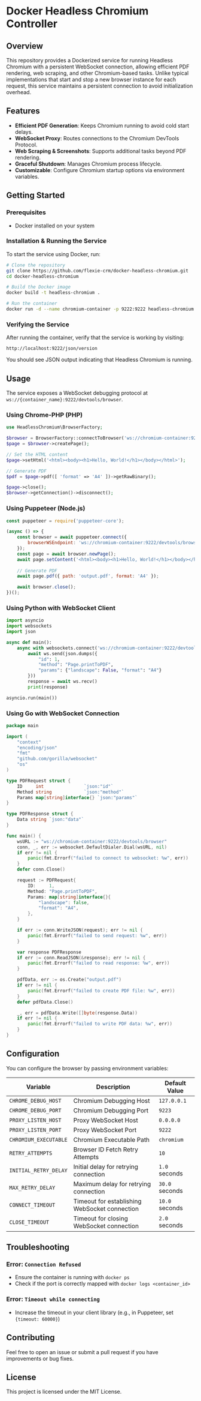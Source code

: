# Docker Headless Chromium Controller

## Overview

This repository provides a Dockerized service for running Headless Chromium with a persistent WebSocket connection, allowing efficient PDF rendering, web scraping, and other Chromium-based tasks. Unlike typical implementations that start and stop a new browser instance for each request, this service maintains a persistent connection to avoid initialization overhead.

## Features

- **Efficient PDF Generation**: Keeps Chromium running to avoid cold start delays.
- **WebSocket Proxy**: Routes connections to the Chromium DevTools Protocol.
- **Web Scraping & Screenshots**: Supports additional tasks beyond PDF rendering.
- **Graceful Shutdown**: Manages Chromium process lifecycle.
- **Customizable**: Configure Chromium startup options via environment variables.

## Getting Started

### Prerequisites

- Docker installed on your system

### Installation & Running the Service

To start the service using Docker, run:

```sh
# Clone the repository
git clone https://github.com/flexie-crm/docker-headless-chromium.git
cd docker-headless-chromium

# Build the Docker image
docker build -t headless-chromium .

# Run the container
docker run -d --name chromium-container -p 9222:9222 headless-chromium
```

### Verifying the Service

After running the container, verify that the service is working by visiting:

```
http://localhost:9222/json/version
```

You should see JSON output indicating that Headless Chromium is running.

## Usage

The service exposes a WebSocket debugging protocol at `ws://{container_name}:9222/devtools/browser`.

### Using Chrome-PHP (PHP)

```php
use HeadlessChromium\BrowserFactory;

$browser = BrowserFactory::connectToBrowser('ws://chromium-container:9222/devtools/browser');
$page = $browser->createPage();

// Set the HTML content
$page->setHtml('<html><body><h1>Hello, World!</h1></body></html>');

// Generate PDF
$pdf = $page->pdf([ 'format' => 'A4' ])->getRawBinary();

$page->close();
$browser->getConnection()->disconnect();
```

### Using Puppeteer (Node.js)

```javascript
const puppeteer = require('puppeteer-core');

(async () => {
    const browser = await puppeteer.connect({
        browserWSEndpoint: 'ws://chromium-container:9222/devtools/browser'
    });
    const page = await browser.newPage();
    await page.setContent('<html><body><h1>Hello, World!</h1></body></html>');
    
    // Generate PDF
    await page.pdf({ path: 'output.pdf', format: 'A4' });

    await browser.close();
})();
```

### Using Python with WebSocket Client

```python
import asyncio
import websockets
import json

async def main():
    async with websockets.connect('ws://chromium-container:9222/devtools/browser') as ws:
        await ws.send(json.dumps({
            "id": 1,
            "method": "Page.printToPDF",
            "params": {"landscape": False, "format": "A4"}
        }))
        response = await ws.recv()
        print(response)

asyncio.run(main())
```

### Using Go with WebSocket Connection

```go
package main

import (
	"context"
	"encoding/json"
	"fmt"
	"github.com/gorilla/websocket"
	"os"
)

type PDFRequest struct {
	ID     int               `json:"id"`
	Method string            `json:"method"`
	Params map[string]interface{} `json:"params"`
}

type PDFResponse struct {
	Data string `json:"data"`
}

func main() {
	wsURL := "ws://chromium-container:9222/devtools/browser"
	conn, _, err := websocket.DefaultDialer.Dial(wsURL, nil)
	if err != nil {
		panic(fmt.Errorf("failed to connect to websocket: %w", err))
	}
	defer conn.Close()

	request := PDFRequest{
		ID:     1,
		Method: "Page.printToPDF",
		Params: map[string]interface{}{
			"landscape": false,
			"format": "A4",
		},
	}

	if err := conn.WriteJSON(request); err != nil {
		panic(fmt.Errorf("failed to send request: %w", err))
	}

	var response PDFResponse
	if err := conn.ReadJSON(&response); err != nil {
		panic(fmt.Errorf("failed to read response: %w", err))
	}

	pdfData, err := os.Create("output.pdf")
	if err != nil {
		panic(fmt.Errorf("failed to create PDF file: %w", err))
	}
	defer pdfData.Close()

	_, err = pdfData.Write([]byte(response.Data))
	if err != nil {
		panic(fmt.Errorf("failed to write PDF data: %w", err))
	}
}
```

## Configuration

You can configure the browser by passing environment variables:

| Variable              | Description                                  | Default Value |
| --------------------- | -------------------------------------------- | ------------- |
| `CHROME_DEBUG_HOST`   | Chromium Debugging Host                      | `127.0.0.1`   |
| `CHROME_DEBUG_PORT`   | Chromium Debugging Port                      | `9223`        |
| `PROXY_LISTEN_HOST`   | Proxy WebSocket Host                         | `0.0.0.0`     |
| `PROXY_LISTEN_PORT`   | Proxy WebSocket Port                         | `9222`        |
| `CHROMIUM_EXECUTABLE` | Chromium Executable Path                     | `chromium`    |
| `RETRY_ATTEMPTS`      | Browser ID Fetch Retry Attempts              | `10`          |
| `INITIAL_RETRY_DELAY` | Initial delay for retrying connection        | `1.0` seconds |
| `MAX_RETRY_DELAY`     | Maximum delay for retrying connection        | `30.0` seconds|
| `CONNECT_TIMEOUT`     | Timeout for establishing WebSocket connection| `10.0` seconds|
| `CLOSE_TIMEOUT`       | Timeout for closing WebSocket connection     | `2.0` seconds |

## Troubleshooting

### Error: `Connection Refused`

- Ensure the container is running with `docker ps`
- Check if the port is correctly mapped with `docker logs <container_id>`

### Error: `Timeout while connecting`

- Increase the timeout in your client library (e.g., in Puppeteer, set `{timeout: 60000}`)

## Contributing

Feel free to open an issue or submit a pull request if you have improvements or bug fixes.

## License

This project is licensed under the MIT License.